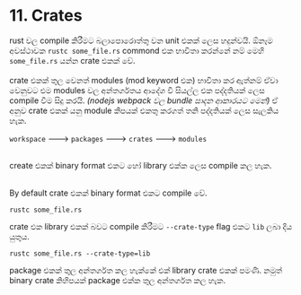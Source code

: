 # 11. Crates

rust වල compile කිරීමට බලාපොරොත්තු වන unit එකක් ලෙස හදුන්වයි. ඕනෑම අවස්ථාවක `rustc some_file.rs` commond එක භාවිතා කරන්නේ නම් මෙහි `some_file.rs` යන්න crate එකක් වේ.
<br>
<br>
crate එකක් තුල වෙනත් modules (mod keyword එක) භාවිතා කර ඇත්නම් ඒවා වෙනුවට එම modules වල අන්තර්ගතය ආදේශ වී සියල්ල එක පද්දතියක් ලෙස compile වීම සිදු කරයි. *(nodejs webpack වල bundle සාදන ආකාරයට මෙන්)* ඒ අනුව crate එකක් යනු module කීපයක් එකතු කරගත් තනි පද්දතියක් ලෙස සැලකිය හැක.

`workspace`  --->  `packages`  --->  `crates`  --->  `modules`

<br>
create එකක් binary format එකට හෝ library එක්ක ලෙස compile කල හැක.
<br><br>

By default crate එකක් binary format එකට compile වේ. 
```
rustc some_file.rs
```

crate එක library එකක් බවට compile කිරීමට `--crate-type` flag එකට `lib` ලබා දිය යුතුය.
```
rustc some_file.rs --crate-type=lib
```

package එකක් තුල අන්තර්ගත කල හැක්කේ එක් library crate එකක් පමණි. නමුත් binary crate කිහිපයක් package එක්ක තුල අන්තර්ගත කල හැක.


